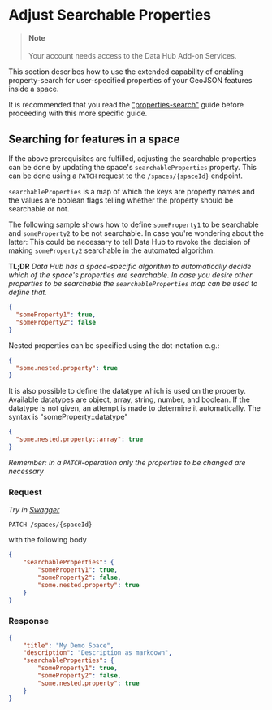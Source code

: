 # Adjust Searchable Properties

> #### Note
>
>Your account needs access to the Data Hub Add-on Services.

This section describes how to use the extended capability of enabling property-search for
user-specified properties of your GeoJSON features inside a space.

It is recommended that you read the ["properties-search"](propertiessearch.md) guide before proceeding
with this more specific guide.

## Searching for features in a space

If the above prerequisites are fulfilled, adjusting the searchable properties can be done by
updating the space's `searchableProperties` property. This can be done using a `PATCH` request to
the `/spaces/{spaceId}` endpoint.

`searchableProperties` is a map of which the keys are property names and the values are boolean
flags telling whether the property should be searchable or not.

The following sample shows how to define `someProperty1` to be searchable and `someProperty2` to
be not searchable. In case you're wondering about the latter: This could be necessary to tell Data Hub
to revoke the decision of making `someProperty2` searchable in the automated algorithm.

**TL;DR**
*Data Hub has a space-specific algorithm to automatically decide which of the space's properties
are searchable. In case you desire other properties to be searchable the `searchableProperties` map
can be used to define that.*

```JSON
{
  "someProperty1": true,
  "someProperty2": false
}
```

Nested properties can be specified using the dot-notation e.g.:

```JSON
{
  "some.nested.property": true
}
```

It is also possible to define the datatype which is used on the property. Available datatypes
are object, array, string, number, and boolean. If the datatype is not given, an attempt is made 
to determine it automatically. The syntax is "someProperty::datatype"

```JSON
{
  "some.nested.property::array": true
}
```

*Remember: In a `PATCH`-operation only the properties to be changed are necessary*

### Request

*Try in [Swagger](https://xyz.api.here.com/hub/static/swagger/#/Edit%20Spaces/patchSpace)*

```HTTP
PATCH /spaces/{spaceId}
```

with the following body

```JSON
{
    "searchableProperties": {
        "someProperty1": true,
        "someProperty2": false,
        "some.nested.property": true
    }
}
```

### Response

```JSON
{
    "title": "My Demo Space",
    "description": "Description as markdown",
    "searchableProperties": {
        "someProperty1": true,
        "someProperty2": false,
        "some.nested.property": true
    }
}
```
